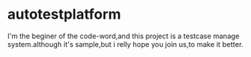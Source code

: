 # autotestplatform
I'm the beginer of the code-word,and this project is a testcase manage system.although it's sample,but i relly hope you  join us,to make it better.
